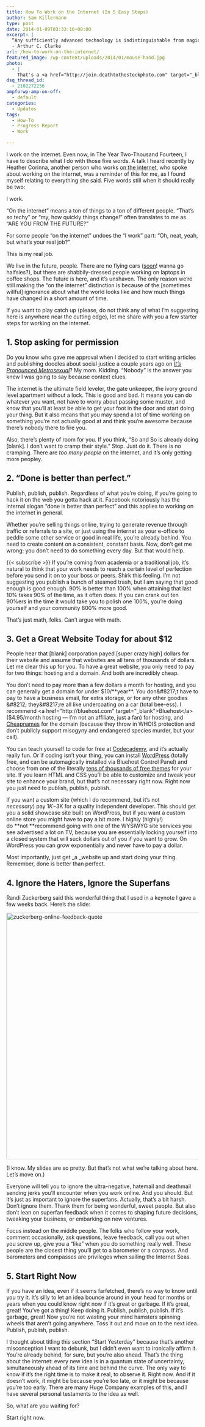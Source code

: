 ```yaml
---
title: How To Work on the Internet (In 5 Easy Steps)
author: Sam Killermann
type: post
date: 2014-01-09T03:33:16+00:00
excerpt: |
  “Any sufficiently advanced technology is indistinguishable from magic.”
  - Arthur C. Clarke
url: /how-to-work-on-the-internet/
featured_image: /wp-content/uploads/2014/01/mouse-hand.jpg
photo:
  - |
    That's a <a href="http://join.deathtothestockphoto.com" target="_blank">Death to the Stock Photo</a> that I simulated an Instagram filter on in Photoshop. Welcome to the future.
dsq_thread_id:
  - 2102272256
ampforwp-amp-on-off:
  - default
categories:
  - Updates
tags:
  - How-To
  - Progress Report
  - Work

---
```

I work on the internet. Even now, in The Year Two-Thousand Fourteen, I have to describe what I do with those five words. A talk I heard recently by Heather Corinna, another person who works <a title="So Good." href="http://scarleteen.com" target="_blank">on the internet</a>, who spoke about working on the internet, was a reminder of this for me, as I found myself relating to everything she said. Five words still when it should really be two:

I work.

“On the internet” means a ton of things to a ton of different people. “That’s so techy” or “my, how quickly things change!” often translates to me as “ARE YOU FROM THE FUTURE?”

For some people “on the internet” undoes the “I work” part: “Oh, neat, yeah, but what’s your real job?&#8221;

This is my real job.

We live in the future, people. There are no flying cars (<a href="http://www.irishmirror.ie/news/world-news/terrafugia-flying-cars-could-sale-2998745" target="_blank">soon</a>! wanna go halfsies?), but there are shabbily-dressed people working on laptops in coffee shops. The future is here, and it&#8217;s unshaven. The only reason we’re still making the “on the internet” distinction is because of the [sometimes willful] ignorance about what the world looks like and how much things have changed in a short amount of time.

If you want to play catch up (please, do not think any of what I’m suggesting here is anywhere near the cutting edge), let me share with you a few starter steps for working on the internet.<!--more-->

## 1. Stop asking for permission

Do you know who gave me approval when I decided to start writing articles and publishing doodles about social justice a couple years ago on <a href="http://itspronouncedmetrosexual.com" target="_blank"><em>It&#8217;s Pronounced Metrosexual</em></a>? My mom. Kidding. &#8220;Nobody&#8221; is the answer you knew I was going to say because context clues.

The internet is the ultimate field leveler, the gate unkeeper, the ivory ground level apartment without a lock. This is good and bad. It means you can do whatever you want, not have to worry about passing some muster, and know that you&#8217;ll at least be able to get your foot in the door and start doing your thing. But it also means that you may spend a lot of time working on something you&#8217;re not actually good at and think you&#8217;re awesome because there&#8217;s nobody there to fire you.

Also, there&#8217;s plenty of room for you. If you think, &#8220;So and So is already doing [blank]. I don&#8217;t want to cramp their style.&#8221; Stop. Just do it. There is no cramping. There are _too many people_ on the internet, and it&#8217;s only getting more peopley.

## 2. &#8220;Done is better than perfect.&#8221;

Publish, publish, publish. Regardless of what you&#8217;re doing, if you&#8217;re going to hack it on the web you gotta hack at it. Facebook notoriously has the internal slogan &#8220;done is better than perfect&#8221; and this applies to working on the internet in general.

Whether you&#8217;re selling things online, trying to generate revenue through traffic or referrals to a site, or just using the internet as your e-office to peddle some other service or good in real life, you&#8217;re already behind. You need to create content on a consistent, constant basis. Now, don&#8217;t get me wrong: you don&#8217;t need to do something every day. But that would help.

{{< subscribe >}}
If you&#8217;re coming from academia or a traditional job, it&#8217;s natural to think that your work needs to reach a certain level of perfection before you send it on to your boss or peers. Shirk this feeling. I&#8217;m not suggesting you publish a bunch of steamed trash, but I am saying that good enough is good enough. 90% is better than 100% when attaining that last 10% takes 90% of the time, as it often does. If you can crank out ten 90%ers in the time it would take you to polish one 100%, you&#8217;re doing yourself and your community 800% more good.

That&#8217;s just math, folks. Can&#8217;t argue with math.

## 3. Get a Great Website Today for about $12

People hear that [blank] corporation payed [super crazy high] dollars for their website and assume that websites are all tens of thousands of dollars. Let me clear this up for you. To have a great website, you only need to pay for two things: hosting and a domain. And both are incredibly cheap.

You don&#8217;t need to pay more than a few dollars a month for hosting, and you can generally get a domain for under $10/**year**. You don&#8217;t have to pay to have a business email, for extra storage, or for any other goodies &#8212; they&#8217;re all like undercoating on a car (total bee-ess). I recommend <a href="http://bluehost.com" target="_blank">Bluehost</a> ($4.95/month hosting &#8212; I&#8217;m not an affiliate, just a fan) for hosting, and <a href="http://cheapnames.com" target="_blank">Cheapnames</a> for the domain (because they throw in WHOIS protection and don&#8217;t publicly support misogyny and endangered species murder, but your call).

You can teach yourself to code for free at <a href="http://codecademy.com" target="_blank">Codecademy</a>, and it&#8217;s actually really fun. Or if coding isn&#8217;t your thing, you can install <a href="http://wordpress.org" target="_blank">WordPress</a> (totally free, and can be automagically installed via Bluehost Control Panel) and choose from one of the literally <a href="https://www.google.com/search?client=safari&rls=en&q=best+free+wordpress+themes+of+2013&ie=UTF-8&oe=UTF-8" target="_blank">tens of thousands of free themes</a> for your site. If you learn HTML and CSS you&#8217;ll be able to customize and tweak your site to enhance your brand, but that&#8217;s not necessary right now. Right now you just need to publish, publish, publish.

If you want a custom site (which I do recommend, but it&#8217;s not _necessary_) pay $1K-$3K for a quality independent developer. This should get you a solid showcase site built on WordPress, but if you want a custom online store you might have to pay a bit more. I highly (highly!) do **not **recommend going with one of the WYSIWYG site services you see advertised a lot on TV, because you are essentially locking yourself into a closed system that will suck dollars out of you if you want to grow. On WordPress you can grow exponentially and never have to pay a dollar.

Most importantly, just get _a _website up and start doing your thing. Remember, done is better than perfect.

## 4. Ignore the Haters, Ignore the Superfans

Randi Zuckerberg said this wonderful thing that I used in a keynote I gave a few weeks back. Here&#8217;s the slide:

[<img class="alignnone size-full wp-image-510 lazy-load" data-src="//wp-content/uploads/2014/01/zuckerberg-online-feedback-quote.jpg" alt="zuckerberg-online-feedback-quote" width="900" height="644" srcset="/wp-content/uploads/2014/01/zuckerberg-online-feedback-quote.jpg 900w, /wp-content/uploads/2014/01/zuckerberg-online-feedback-quote-300x215.jpg 300w, /wp-content/uploads/2014/01/zuckerberg-online-feedback-quote-768x550.jpg 768w" sizes="(max-width: 900px) 100vw, 900px" />][1]

(I know. My slides are so pretty. But that&#8217;s not what we&#8217;re talking about here. Let&#8217;s move on.)

Everyone will tell you to ignore the ultra-negative, hatemail and deathmail sending jerks you&#8217;ll encounter when you work online. And you should. But it&#8217;s just as important to ignore the superfans. Actually, that&#8217;s a bit harsh. Don&#8217;t ignore them. Thank them for being wonderful, sweet people. But also don&#8217;t lean on superfan feedback when it comes to shaping future decisions, tweaking your business, or embarking on new ventures.

Focus instead on the middle people. The folks who follow your work, comment occasionally, ask questions, leave feedback, call you out when you screw up, give you a &#8220;like&#8221; when you do something really well. These people are the closest thing you&#8217;ll get to a barometer or a compass. And barometers and compasses are privileges when sailing the Internet Seas.

## 5. Start Right Now

If you have an idea, even if it seems farfetched, there&#8217;s no way to know until you try it. It&#8217;s silly to let an idea bounce around in your head for months or years when you could know right now if it&#8217;s great or garbage. If it&#8217;s great, great! You&#8217;ve got a thing! Keep doing it. Publish, publish, publish. If it&#8217;s garbage, great! Now you&#8217;re not wasting your mind hamsters spinning wheels that aren&#8217;t going anywhere. Toss it out and move on to the next idea. Publish, publish, publish.

I thought about titling this section &#8220;Start Yesterday&#8221; because that&#8217;s another misconception I want to debunk, but I didn&#8217;t even want to ironically affirm it. You&#8217;re already behind, for sure, but you&#8217;re also ahead. That&#8217;s the thing about the internet: every new idea is in a quantum state of uncertainty, simultaneously ahead of its time and behind the curve. The only way to know if it&#8217;s the right time is to make it real, to observe it. Right now. And if it doesn&#8217;t work, it might be because you&#8217;re too late, or it might be because you&#8217;re too early. There are many Huge Company examples of this, and I have several personal testaments to the idea as well.

So, what are you waiting for?

Start right now.

 [1]: //wp-content/uploads/2014/01/zuckerberg-online-feedback-quote.jpg